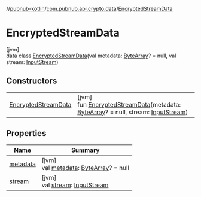//[pubnub-kotlin](../../../index.md)/[com.pubnub.api.crypto.data](../index.md)/[EncryptedStreamData](index.md)

# EncryptedStreamData

[jvm]\
data class [EncryptedStreamData](index.md)(val metadata: [ByteArray](https://kotlinlang.org/api/latest/jvm/stdlib/kotlin/-byte-array/index.html)? = null, val stream: [InputStream](https://docs.oracle.com/javase/8/docs/api/java/io/InputStream.html))

## Constructors

| | |
|---|---|
| [EncryptedStreamData](-encrypted-stream-data.md) | [jvm]<br>fun [EncryptedStreamData](-encrypted-stream-data.md)(metadata: [ByteArray](https://kotlinlang.org/api/latest/jvm/stdlib/kotlin/-byte-array/index.html)? = null, stream: [InputStream](https://docs.oracle.com/javase/8/docs/api/java/io/InputStream.html)) |

## Properties

| Name | Summary |
|---|---|
| [metadata](metadata.md) | [jvm]<br>val [metadata](metadata.md): [ByteArray](https://kotlinlang.org/api/latest/jvm/stdlib/kotlin/-byte-array/index.html)? = null |
| [stream](stream.md) | [jvm]<br>val [stream](stream.md): [InputStream](https://docs.oracle.com/javase/8/docs/api/java/io/InputStream.html) |
